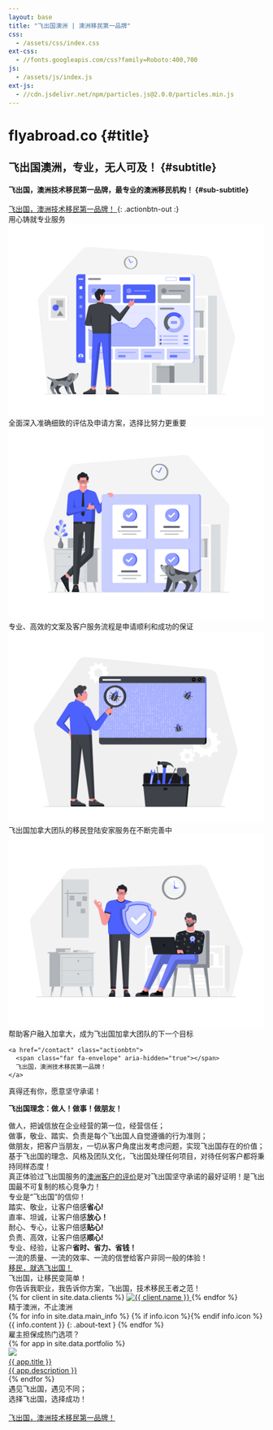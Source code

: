 ```yaml
---
layout: base
title: "飞出国澳洲 | 澳洲移民第一品牌"
css:
  - /assets/css/index.css
ext-css:
  - //fonts.googleapis.com/css?family=Roboto:400,700
js:
  - /assets/js/index.js
ext-js:
  - //cdn.jsdelivr.net/npm/particles.js@2.0.0/particles.min.js
---
```


<div id="header" class="cut1" markdown="1">

<div id="header-inner" markdown="1">

# flyabroad.co {#title}

## 飞出国澳洲，专业，无人可及！ {#subtitle}

#### 飞出国，澳洲技术移民第一品牌，最专业的澳洲移民机构！ {#sub-subtitle}

<a href="/contact" class="actionbtn">
  <span class="far fa-envelope" aria-hidden="true"></span>
  飞出国，澳洲技术移民第一品牌！
</a>
{: .actionbtn-out :}

</div>

<div id="particles-js"></div>

</div>

<div id="main-sections">

<div id="services-out" class="page-section cut1">
  <div id="services">
    <div class="section-title">用心铸就专业服务</div>
    <div id="services-list">
      <div class="service">
        <img class="service-img" alt="Service image" src="/assets/img/scale-flexiple/Complex dashboard.png" />
        <div class="service-text">全面深入准确细致的评估及申请方案，选择比努力更重要</div>
      </div>
      <div class="service">
        <img class="service-img" alt="Service image" src="/assets/img/scale-flexiple/Successful completion of project.png" />
        <div class="service-text">专业、高效的文案及客户服务流程是申请顺利和成功的保证</div>
      </div>
      <div id="services-break"></div>
      <div class="service">
        <img class="service-img" alt="Service image" src="/assets/img/scale-flexiple/Bug tracking.png" />
        <div class="service-text">飞出国加拿大团队的移民登陆安家服务在不断完善中</div>
      </div>
      <div class="service">
        <img class="service-img" alt="Service image" src="/assets/img/scale-flexiple/Work risk-free.png" />
        <div class="service-text">帮助客户融入加拿大，成为飞出国加拿大团队的下一个目标</div>
      </div>
    </div>

    <a href="/contact" class="actionbtn">
      <span class="far fa-envelope" aria-hidden="true"></span>
      飞出国，澳洲技术移民第一品牌！
    </a>
  </div>
</div>

<div class="cut-buffer aboutus-buffer"></div>

<div id="aboutus-out" class="page-section grey-section cut2">
  <div id="aboutus">
    <div class="section-title">真得还有你，愿意坚守承诺！</div>
    <div id="aboutus-text">
      <p><strong>飞出国理念：做人！做事！做朋友！</strong></p>
      做人，把诚信放在企业经营的第一位，经营信任；<br>
      做事，敬业、踏实、负责是每个飞出国人自觉遵循的行为准则；<br>
      做朋友，把客户当朋友，一切从客户角度出发考虑问题，实现飞出国存在的价值；<br>
      基于飞出国的理念、风格及团队文化，飞出国处理任何项目，对待任何客户都将秉持同样态度！<br>
      真正体验过飞出国服务的<a href="contact#au">澳洲客户的评价</a>是对飞出国坚守承诺的最好证明！是飞出国最不可复制的核心竞争力！<br>  
    </div>
  </div>
</div>

<div class="cut-buffer values-buffer"></div>

<div id="values-out" class="page-section cut2">
  <div id="values">
	  <div class="section-title">专业是“飞出国”的信仰！</div>
    <div id="values-text">
      踏实、敬业，让客户倍感<b>省心!</b> <br>   
      直率、坦诚，让客户倍感<b>放心！</b><br>
      耐心、专心，让客户倍感<b>贴心!</b> <br>
      负责、高效，让客户倍感<b>顺心!</b> <br>
      专业、经验，让客户<b>省时、省力、省钱！</b><br>
      一流的质量、一流的效率、一流的信誉给客户非同一般的体验！
    </div>
    <a href="/contact" class="actionbtn">
      移民，就选飞出国！
    </a>
  </div>
</div>

<div id="clients-out" class="page-section cut1">
  <div id="clients">
    <div class="section-title">飞出国，让移民变简单！</div>
    <div id="clients-subtitle">你告诉我职业，我告诉你方案，飞出国，技术移民王者之范！</div>
    <div id="client-logos">
      {% for client in site.data.clients %}
        <a class="client-img" href="{{ client.url }}" title="{{ client.name }}">
          <img alt="{{ client.name }}" src="/assets/img/logos/{{ client.img }}" />
        </a>
      {% endfor %}
    </div>
  </div>
</div>

<div class="cut-buffer"></div>

<div id="aboutme-section-out" class="page-section grey-section cut2">
  <div id="aboutme-section">
    <div class="section-title">精于澳洲，不止澳洲</div>
	<div id="aboutme-list" markdown="1">
{% for info in site.data.main_info %}
{% if info.icon %}<span class="about-icon fa-fw {{ info.icon }}" aria-hidden="true"></span>{% endif info.icon %}
<span class="about-content">{{ info.content }}</span>
{: .about-text }
{% endfor %}
</div>
  </div>
</div>

<div class="cut-buffer portfolio-buffer"></div>

<div id="portfolio-out" class="page-section grey-section">
  <div id="portfolio">
    <div class="section-title">
     雇主担保成热门选项？
    </div>
    <div id="shinyapps-big">
      {% for app in site.data.portfolio %}
	    <div class="shinyapp">
          <a class="applink" href="{{ app.url }}">
            <img class="appimg" src="/assets/img/screenshots/{{ app.img }}" />
            <div class="apptitle">{{ app.title }}</div>
            <div class="appdesc">{{ app.description }}</div>
          </a>
        </div>
	  {% endfor %}
    </div>
  </div>
</div>

<div id="cta-out" class="page-section">
  <div id="cta">
    <div class="section-title">遇见飞出国，遇见不同；<br/>选择飞出国，选择成功！</div><br/>
  </div>
  <a href="/contact" class="actionbtn">
    <span class="far fa-envelope" aria-hidden="true"></span>
    飞出国，澳洲技术移民第一品牌！
  </a>
</div>

</div>

